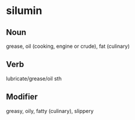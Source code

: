 silumin
===

Noun
---

grease, oil (cooking, engine or crude), fat (culinary)

Verb
---

lubricate/grease/oil sth

Modifier
---

greasy, oily, fatty (culinary), slippery